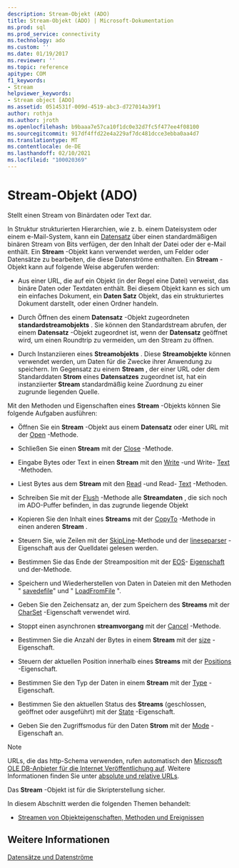 ```yaml
---
description: Stream-Objekt (ADO)
title: Stream-Objekt (ADO) | Microsoft-Dokumentation
ms.prod: sql
ms.prod_service: connectivity
ms.technology: ado
ms.custom: ''
ms.date: 01/19/2017
ms.reviewer: ''
ms.topic: reference
apitype: COM
f1_keywords:
- Stream
helpviewer_keywords:
- Stream object [ADO]
ms.assetid: 0514531f-009d-4519-abc3-d727014a39f1
author: rothja
ms.author: jroth
ms.openlocfilehash: b9baaa7e57ca10f1dc0e32d7fc5f477ee4f08100
ms.sourcegitcommit: 917df4ffd22e4a229af7dc481dcce3ebba0aa4d7
ms.translationtype: MT
ms.contentlocale: de-DE
ms.lasthandoff: 02/10/2021
ms.locfileid: "100020369"
---
```

# <a name="stream-object-ado"></a>Stream-Objekt (ADO)
Stellt einen Stream von Binärdaten oder Text dar.  
  
 In Struktur strukturierten Hierarchien, wie z. b. einem Dateisystem oder einem e-Mail-System, kann ein [Datensatz](./record-object-ado.md) über einen standardmäßigen binären Stream von Bits verfügen, der den Inhalt der Datei oder der e-Mail enthält. Ein **Stream** -Objekt kann verwendet werden, um Felder oder Datensätze zu bearbeiten, die diese Datenströme enthalten. Ein **Stream** -Objekt kann auf folgende Weise abgerufen werden:  
  
-   Aus einer URL, die auf ein Objekt (in der Regel eine Datei) verweist, das binäre Daten oder Textdaten enthält. Bei diesem Objekt kann es sich um ein einfaches Dokument, ein **Daten Satz** Objekt, das ein strukturiertes Dokument darstellt, oder einen Ordner handeln.  
  
-   Durch Öffnen des einem **Datensatz** -Objekt zugeordneten **standardstreamobjekts** . Sie können den Standardstream abrufen, der einem **Datensatz** -Objekt zugeordnet ist, wenn der **Datensatz** geöffnet wird, um einen Roundtrip zu vermeiden, um den Stream zu öffnen.  
  
-   Durch Instanziieren eines **Streamobjekts** . Diese **Streamobjekte** können verwendet werden, um Daten für die Zwecke ihrer Anwendung zu speichern. Im Gegensatz zu einem **Stream** , der einer URL oder dem Standarddaten **Strom** eines **Datensatzes** zugeordnet ist, hat ein instanziierter **Stream** standardmäßig keine Zuordnung zu einer zugrunde liegenden Quelle.  
  
 Mit den Methoden und Eigenschaften eines **Stream** -Objekts können Sie folgende Aufgaben ausführen:  
  
-   Öffnen Sie ein **Stream** -Objekt aus einem **Datensatz** oder einer URL mit der [Open](./open-method-ado-stream.md) -Methode.  
  
-   Schließen Sie einen **Stream** mit der [Close](./close-method-ado.md) -Methode.  
  
-   Eingabe Bytes oder Text in einen **Stream** mit den [Write](./write-method.md) -und Write- [Text](./writetext-method.md) -Methoden.  
  
-   Liest Bytes aus dem **Stream** mit den [Read](./read-method.md) -und Read- [Text](./readtext-method.md) -Methoden.  
  
-   Schreiben Sie mit der [Flush](./flush-method-ado.md) -Methode alle **Streamdaten** , die sich noch im ADO-Puffer befinden, in das zugrunde liegende Objekt  
  
-   Kopieren Sie den Inhalt eines **Streams** mit der [CopyTo](./copyto-method-ado.md) -Methode in einen anderen **Stream** .  
  
-   Steuern Sie, wie Zeilen mit der [SkipLine](./skipline-method.md)-Methode und der [lineseparser](./lineseparator-property-ado.md) -Eigenschaft aus der Quelldatei gelesen werden.  
  
-   Bestimmen Sie das Ende der Streamposition mit der [EOS](./eos-property.md)- [Eigenschaft](./seteos-method.md) und der-Methode.  
  
-   Speichern und Wiederherstellen von Daten in Dateien mit den Methoden " [savedefile](./savetofile-method.md)" und " [LoadFromFile](./loadfromfile-method-ado.md) ".  
  
-   Geben Sie den Zeichensatz an, der zum Speichern des **Streams** mit der [CharSet](./charset-property-ado.md) -Eigenschaft verwendet wird.  
  
-   Stoppt einen asynchronen **streamvorgang** mit der [Cancel](./cancel-method-ado.md) -Methode.  
  
-   Bestimmen Sie die Anzahl der Bytes in einem **Stream** mit der [size](./size-property-ado-stream.md) -Eigenschaft.  
  
-   Steuern der aktuellen Position innerhalb eines **Streams** mit der [Positions](./position-property-ado.md) -Eigenschaft.  
  
-   Bestimmen Sie den Typ der Daten in einem **Stream** mit der [Type](./type-property-ado-stream.md) -Eigenschaft.  
  
-   Bestimmen Sie den aktuellen Status des **Streams** (geschlossen, geöffnet oder ausgeführt) mit der [State](./state-property-ado.md) -Eigenschaft.  
  
-   Geben Sie den Zugriffsmodus für den Daten **Strom** mit der [Mode](./mode-property-ado.md) -Eigenschaft an.  
  
> [!NOTE]
>  URLs, die das http-Schema verwenden, rufen automatisch den [Microsoft OLE DB-Anbieter für die Internet Veröffentlichung auf](../../guide/appendixes/microsoft-ole-db-provider-for-internet-publishing.md). Weitere Informationen finden Sie unter [absolute und relative URLs](../../guide/data/absolute-and-relative-urls.md).  
  
 Das **Stream** -Objekt ist für die Skripterstellung sicher.  
  
 In diesem Abschnitt werden die folgenden Themen behandelt:  
  
-   [Streamen von Objekteigenschaften, Methoden und Ereignissen](./stream-object-properties-methods-and-events.md)  
  
## <a name="see-also"></a>Weitere Informationen  
 [Datensätze und Datenströme](../../guide/data/records-and-streams.md)